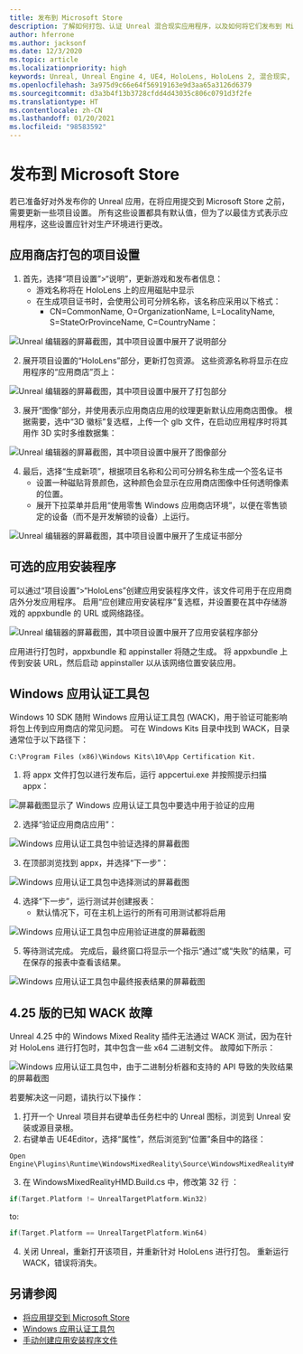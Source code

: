 ```yaml
---
title: 发布到 Microsoft Store
description: 了解如何打包、认证 Unreal 混合现实应用程序，以及如何将它们发布到 Microsoft Store。
author: hferrone
ms.author: jacksonf
ms.date: 12/3/2020
ms.topic: article
ms.localizationpriority: high
keywords: Unreal, Unreal Engine 4, UE4, HoloLens, HoloLens 2, 混合现实, 开发, 文档, 指南, 功能, 混合现实头戴显示设备, windows 混合现实头戴显示设备, 虚拟现实头戴显示设备, 发布, 分发, Microsoft Store
ms.openlocfilehash: 3a975d9c66e64f56919163e9d3aa65a3126d6379
ms.sourcegitcommit: d3a3b4f13b3728cfdd4d43035c806c0791d3f2fe
ms.translationtype: HT
ms.contentlocale: zh-CN
ms.lasthandoff: 01/20/2021
ms.locfileid: "98583592"
---
```

# <a name="publishing-to-the-microsoft-store"></a>发布到 Microsoft Store

若已准备好对外发布你的 Unreal 应用，在将应用提交到 Microsoft Store 之前，需要更新一些项目设置。 所有这些设置都具有默认值，但为了以最佳方式表示应用程序，这些设置应针对生产环境进行更改。

## <a name="project-settings-for-the-store-packaging"></a>应用商店打包的项目设置

1. 首先，选择“项目设置”>“说明”，更新游戏和发布者信息： 
    * 游戏名称将在 HoloLens 上的应用磁贴中显示
    * 在生成项目证书时，会使用公司可分辨名称，该名称应采用以下格式： 
        * CN=CommonName, O=OrganizationName, L=LocalityName, S=StateOrProvinceName, C=CountryName：

![Unreal 编辑器的屏幕截图，其中项目设置中展开了说明部分](images/unreal-publishing-img-01.png)

2. 展开项目设置的“HoloLens”部分，更新打包资源。  这些资源名称将显示在应用程序的“应用商店”页上：

![Unreal 编辑器的屏幕截图，其中项目设置中展开了打包部分](images/unreal-publishing-img-02.png)

3. 展开“图像”部分，并使用表示应用商店应用的纹理更新默认应用商店图像。  根据需要，选中“3D 徽标”复选框，上传一个 glb 文件，在启动应用程序时将其用作 3D 实时多维数据集：

![Unreal 编辑器的屏幕截图，其中项目设置中展开了图像部分](images/unreal-publishing-img-03.png)

4. 最后，选择“生成新项”，根据项目名称和公司可分辨名称生成一个签名证书  
    * 设置一种磁贴背景颜色，这种颜色会显示在应用商店图像中任何透明像素的位置。
    * 展开下拉菜单并启用“使用零售 Windows 应用商店环境”，以便在零售锁定的设备（而不是开发解锁的设备）上运行。

![Unreal 编辑器的屏幕截图，其中项目设置中展开了生成证书部分](images/unreal-publishing-img-04.png)

## <a name="optional-app-installer"></a>可选的应用安装程序

可以通过“项目设置”>“HoloLens”创建应用安装程序文件，该文件可用于在应用商店外分发应用程序。  启用“应创建应用安装程序”复选框，并设置要在其中存储游戏的 appxbundle 的 URL 或网络路径。  

![Unreal 编辑器的屏幕截图，其中项目设置中展开了应用安装程序部分](images/unreal-publishing-img-05.png)

应用进行打包时，appxbundle 和 appinstaller 将随之生成。  将 appxbundle 上传到安装 URL，然后启动 appinstaller 以从该网络位置安装应用。

## <a name="windows-app-certification-kit"></a>Windows 应用认证工具包

Windows 10 SDK 随附 Windows 应用认证工具包 (WACK)，用于验证可能影响将包上传到应用商店的常见问题。  可在 Windows Kits 目录中找到 WACK，目录通常位于以下路径下： 

```
C:\Program Files (x86)\Windows Kits\10\App Certification Kit.
```

1. 将 appx 文件打包以进行发布后，运行 appcertui.exe 并按照提示扫描 appx：

![屏幕截图显示了 Windows 应用认证工具包中要选中用于验证的应用](images/unreal-publishing-img-06.png)

2. 选择“验证应用商店应用”：

![Windows 应用认证工具包中验证选择的屏幕截图](images/unreal-publishing-img-07.png)

3. 在顶部浏览找到 appx，并选择“下一步”：

![Windows 应用认证工具包中选择测试的屏幕截图](images/unreal-publishing-img-08.png)

4. 选择“下一步”，运行测试并创建报表：
    * 默认情况下，可在主机上运行的所有可用测试都将启用

![Windows 应用认证工具包中应用验证进度的屏幕截图](images/unreal-publishing-img-09.png)

5. 等待测试完成。 完成后，最终窗口将显示一个指示“通过”或“失败”的结果，可在保存的报表中查看该结果。

![Windows 应用认证工具包中最终报表结果的屏幕截图](images/unreal-publishing-img-10.png)

## <a name="known-wack-failure-with-425"></a>4\.25 版的已知 WACK 故障

Unreal 4.25 中的 Windows Mixed Reality 插件无法通过 WACK 测试，因为在针对 HoloLens 进行打包时，其中包含一些 x64 二进制文件。 故障如下所示：

![Windows 应用认证工具包中，由于二进制分析器和支持的 API 导致的失败结果的屏幕截图](images/unreal-publishing-img-11.png)

若要解决这一问题，请执行以下操作：
1. 打开一个 Unreal 项目并右键单击任务栏中的 Unreal 图标，浏览到 Unreal 安装或源目录根。
2. 右键单击 UE4Editor，选择“属性”，然后浏览到“位置”条目中的路径：

```
Open Engine\Plugins\Runtime\WindowsMixedReality\Source\WindowsMixedRealityHMD\WindowsMixedRealityHMD.Build.cs.
```

3. 在 WindowsMixedRealityHMD.Build.cs 中，修改第 32 行 ：

```cpp
if(Target.Platform != UnrealTargetPlatform.Win32)
```

to:

```cpp
if(Target.Platform == UnrealTargetPlatform.Win64)

```

4. 关闭 Unreal，重新打开该项目，并重新针对 HoloLens 进行打包。  重新运行 WACK，错误将消失。 

## <a name="see-also"></a>另请参阅

* [将应用提交到 Microsoft Store](../../distribute/submitting-an-app-to-the-microsoft-store.md)
* [Windows 应用认证工具包](https://developer.microsoft.com/windows/downloads/app-certification-kit)
* [手动创建应用安装程序文件](/windows/msix/app-installer/how-to-create-appinstaller-file)